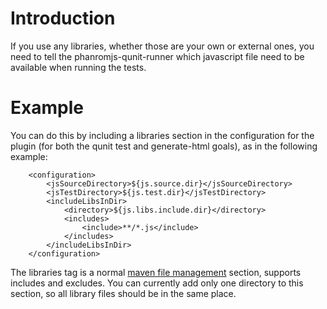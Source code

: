 # Introduction #

If you use any libraries, whether those are your own or external ones, you need to tell the phanromjs-qunit-runner which javascript file need to be available when running the tests.

# Example #

You can do this by including a libraries section in the configuration for the plugin (for both the qunit test and generate-html goals), as in the following example:

```
	<configuration>
		<jsSourceDirectory>${js.source.dir}</jsSourceDirectory>
		<jsTestDirectory>${js.test.dir}</jsTestDirectory>
		<includeLibsInDir>
			<directory>${js.libs.include.dir}</directory>
			<includes>
				<include>**/*.js</include>
			</includes>
		</includeLibsInDir>
	</configuration>
```

The libraries tag is a normal [maven file management](http://maven.apache.org/shared/file-management/examples/mojo.html) section, supports includes and excludes. You can currently add only one directory to this section, so all library files should be in the same place.